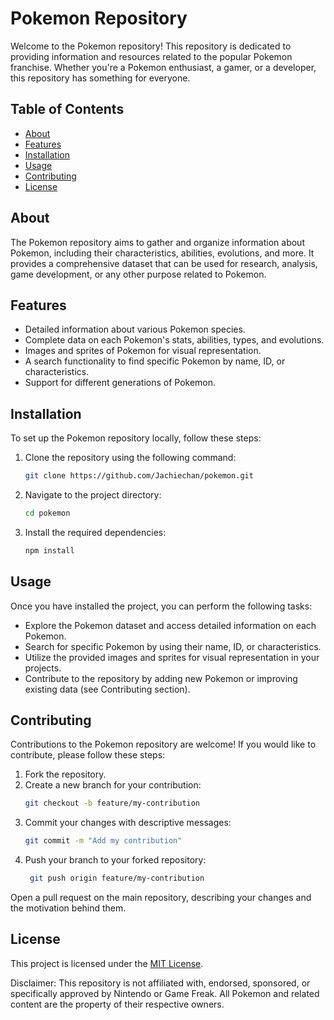 # Pokemon Repository

Welcome to the Pokemon repository! This repository is dedicated to providing information and resources related to the popular Pokemon franchise. Whether you're a Pokemon enthusiast, a gamer, or a developer, this repository has something for everyone.

## Table of Contents
- [About](#about)
- [Features](#features)
- [Installation](#installation)
- [Usage](#usage)
- [Contributing](#contributing)
- [License](#license)

## About
The Pokemon repository aims to gather and organize information about Pokemon, including their characteristics, abilities, evolutions, and more. It provides a comprehensive dataset that can be used for research, analysis, game development, or any other purpose related to Pokemon.

## Features
- Detailed information about various Pokemon species.
- Complete data on each Pokemon's stats, abilities, types, and evolutions.
- Images and sprites of Pokemon for visual representation.
- A search functionality to find specific Pokemon by name, ID, or characteristics.
- Support for different generations of Pokemon.

## Installation
To set up the Pokemon repository locally, follow these steps:

1. Clone the repository using the following command:
   ```bash
   git clone https://github.com/Jachiechan/pokemon.git
   
2. Navigate to the project directory:
   ```bash
   cd pokemon

3. Install the required dependencies:
   ```bash
   npm install
   
## Usage
Once you have installed the project, you can perform the following tasks:

- Explore the Pokemon dataset and access detailed information on each Pokemon.
- Search for specific Pokemon by using their name, ID, or characteristics.
- Utilize the provided images and sprites for visual representation in your projects.
- Contribute to the repository by adding new Pokemon or improving existing data (see Contributing section).
 

## Contributing
Contributions to the Pokemon repository are welcome! If you would like to contribute, please follow these steps:

1. Fork the repository.
2. Create a new branch for your contribution:
   ```bash
   git checkout -b feature/my-contribution
3. Commit your changes with descriptive messages:
    ```bash
    git commit -m "Add my contribution"
4. Push your branch to your forked repository:
   ```bash
    git push origin feature/my-contribution
Open a pull request on the main repository, describing your changes and the motivation behind them.

## License
This project is licensed under the [MIT License](LICENSE).

Disclaimer: This repository is not affiliated with, endorsed, sponsored, or specifically approved by Nintendo or Game Freak. All Pokemon and related content are the property of their respective owners.

